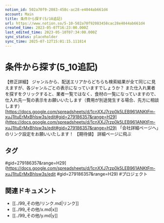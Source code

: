 ```yaml
---
notion_id: 502a70f9-2083-458c-ac28-e4044ab661d4
account: Main
title: 条件から探す(5/10追記)
url: https://www.notion.so/5-10-502a70f92083458cac28e4044ab661d4
created_time: 2023-05-07T16:23:00.000Z
last_edited_time: 2023-05-10T07:34:00.000Z
sync_status: placeholder
sync_time: 2025-07-12T15:01:15.111814
---
```

# 条件から探す(5_10追記)

【修正詳細】
ジャンルから、配送エリアからどちらも検索結果が全て同じに見えますが、各ジャンルごとの表示になっていますでしょうか？
また仕入れ業者を探すをクリックすると、業者一覧ではなく、食材の一覧になっていますので、仕入れ先一覧の表示をお願いいたします（費用が別途発生する場合、先方に相談します）
[https://docs.google.com/spreadsheets/d/1cnXXJ7rzp0k5LEB961ANKtFm-xuJ1ltuErMxBhlsw3s/edit#gid=279186357&range=H29](https://docs.google.com/spreadsheets/d/1cnXXJ7rzp0k5LEB961ANKtFm-xuJ1ltuErMxBhlsw3s/edit#gid=279186357&range=H29)
「会社詳細ページへ」のリンク設定をお願いいたします！
【期待値】
詳細ページに飛ぶ

## タグ

#gid=279186357&range=H29](https://docs.google.com/spreadsheets/d/1cnXXJ7rzp0k5LEB961ANKtFm-xuJ1ltuErMxBhlsw3s/edit #gid=279186357&range=H29) #プロジェクト 

## 関連ドキュメント

- [[../99_その他/リンク.md|リンク]]
- [[../99_その他/x.md|x]]
- [[../99_その他/y.md|y]]

